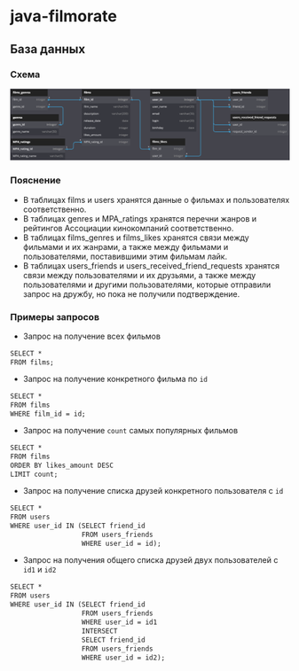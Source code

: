 # java-filmorate
## База данных
### Схема
![Graphical representation of Database](src/main/resources/DB_scheme.png)
### Пояснение
* В таблицах films и users хранятся данные о фильмах и пользователях соответственно.
* В таблицах genres и MPA_ratings хранятся перечни жанров и рейтингов Ассоциации кинокомпаний соответственно.
* В таблицах films_genres и films_likes хранятся связи между фильмами и их жанрами, а также между фильмами и
пользователями, поставившими этим фильмам лайк.
* В таблицах users_friends и users_received_friend_requests хранятся связи между пользователями и их друзьями,
а также между пользователями и другими пользователями, которые отправили запрос на дружбу, но пока не
получили подтверждение.
### Примеры запросов
* Запрос на получение всех фильмов
```
SELECT *
FROM films;
```
* Запрос на получение конкретного фильма по `id`
```
SELECT *
FROM films
WHERE film_id = id;
```
* Запрос на получение `count` самых популярных фильмов
```
SELECT *
FROM films
ORDER BY likes_amount DESC
LIMIT count;
```
* Запрос на получение списка друзей конкретного пользователя с `id`
```
SELECT *
FROM users
WHERE user_id IN (SELECT friend_id
                  FROM users_friends
                  WHERE user_id = id);
```
* Запрос на получения общего списка друзей двух пользователей с `id1` и `id2`
```
SELECT *
FROM users
WHERE user_id IN (SELECT friend_id
                  FROM users_friends
                  WHERE user_id = id1
                  INTERSECT
                  SELECT friend_id
                  FROM users_friends
                  WHERE user_id = id2);
```